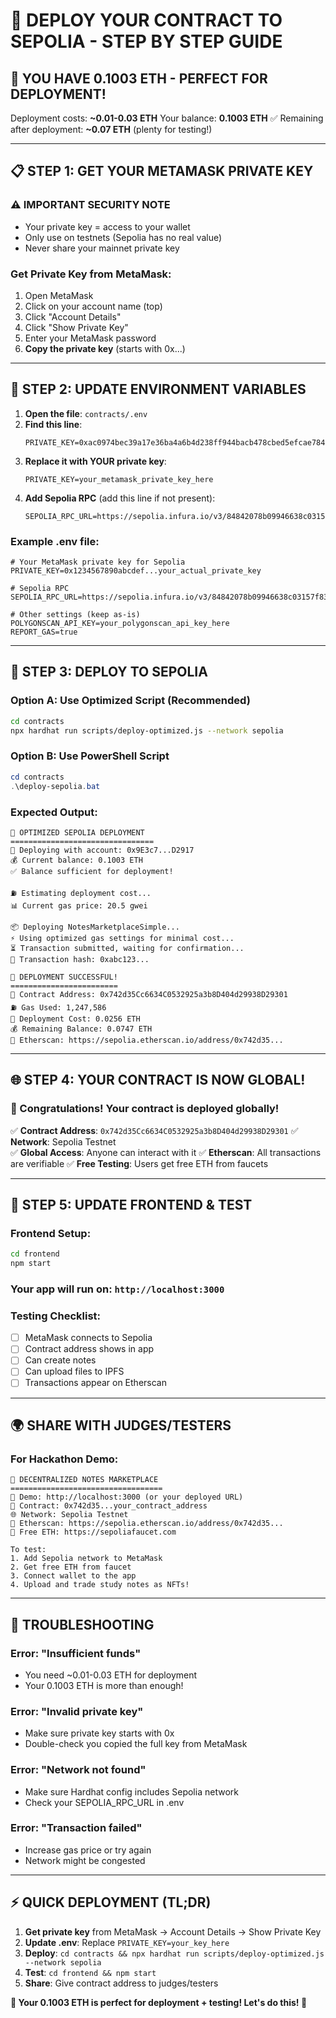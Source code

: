 # 🚀 DEPLOY YOUR CONTRACT TO SEPOLIA - STEP BY STEP GUIDE

## 🎯 **YOU HAVE 0.1003 ETH - PERFECT FOR DEPLOYMENT!** 

Deployment costs: **~0.01-0.03 ETH**
Your balance: **0.1003 ETH** ✅
Remaining after deployment: **~0.07 ETH** (plenty for testing!)

---

## 📋 **STEP 1: GET YOUR METAMASK PRIVATE KEY**

### ⚠️ **IMPORTANT SECURITY NOTE**
- Your private key = access to your wallet
- Only use on testnets (Sepolia has no real value)
- Never share your mainnet private key

### **Get Private Key from MetaMask:**
1. Open MetaMask
2. Click on your account name (top)
3. Click "Account Details"  
4. Click "Show Private Key"
5. Enter your MetaMask password
6. **Copy the private key** (starts with 0x...)

---

## 🔧 **STEP 2: UPDATE ENVIRONMENT VARIABLES**

1. **Open the file**: `contracts/.env`
2. **Find this line**:
   ```
   PRIVATE_KEY=0xac0974bec39a17e36ba4a6b4d238ff944bacb478cbed5efcae784d7bf4f2ff80
   ```
3. **Replace it with YOUR private key**:
   ```
   PRIVATE_KEY=your_metamask_private_key_here
   ```
4. **Add Sepolia RPC** (add this line if not present):
   ```
   SEPOLIA_RPC_URL=https://sepolia.infura.io/v3/84842078b09946638c03157f83405213
   ```

### **Example .env file:**
```env
# Your MetaMask private key for Sepolia
PRIVATE_KEY=0x1234567890abcdef...your_actual_private_key

# Sepolia RPC
SEPOLIA_RPC_URL=https://sepolia.infura.io/v3/84842078b09946638c03157f83405213

# Other settings (keep as-is)
POLYGONSCAN_API_KEY=your_polygonscan_api_key_here
REPORT_GAS=true
```

---

## 🚀 **STEP 3: DEPLOY TO SEPOLIA**

### **Option A: Use Optimized Script (Recommended)**
```bash
cd contracts
npx hardhat run scripts/deploy-optimized.js --network sepolia
```

### **Option B: Use PowerShell Script**
```powershell
cd contracts
.\deploy-sepolia.bat
```

### **Expected Output:**
```
🚀 OPTIMIZED SEPOLIA DEPLOYMENT
================================
📝 Deploying with account: 0x9E3c7...D2917
💰 Current balance: 0.1003 ETH
✅ Balance sufficient for deployment!

⛽ Estimating deployment cost...
📊 Current gas price: 20.5 gwei

📦 Deploying NotesMarketplaceSimple...
⚡ Using optimized gas settings for minimal cost...
⏳ Transaction submitted, waiting for confirmation...
🔗 Transaction hash: 0xabc123...

🎉 DEPLOYMENT SUCCESSFUL!
========================
📍 Contract Address: 0x742d35Cc6634C0532925a3b8D404d29938D29301
⛽ Gas Used: 1,247,586
💸 Deployment Cost: 0.0256 ETH
💰 Remaining Balance: 0.0747 ETH
🔗 Etherscan: https://sepolia.etherscan.io/address/0x742d35...
```

---

## 🌐 **STEP 4: YOUR CONTRACT IS NOW GLOBAL!**

### **🎉 Congratulations! Your contract is deployed globally!**

✅ **Contract Address**: `0x742d35Cc6634C0532925a3b8D404d29938D29301`
✅ **Network**: Sepolia Testnet  
✅ **Global Access**: Anyone can interact with it
✅ **Etherscan**: All transactions are verifiable
✅ **Free Testing**: Users get free ETH from faucets

---

## 🔧 **STEP 5: UPDATE FRONTEND & TEST**

### **Frontend Setup:**
```bash
cd frontend
npm start
```

### **Your app will run on**: `http://localhost:3000`

### **Testing Checklist:**
- [ ] MetaMask connects to Sepolia
- [ ] Contract address shows in app
- [ ] Can create notes
- [ ] Can upload files to IPFS
- [ ] Transactions appear on Etherscan

---

## 🌍 **SHARE WITH JUDGES/TESTERS**

### **For Hackathon Demo:**
```
🚀 DECENTRALIZED NOTES MARKETPLACE
==================================
📱 Demo: http://localhost:3000 (or your deployed URL)
📝 Contract: 0x742d35...your_contract_address
🌐 Network: Sepolia Testnet
🔗 Etherscan: https://sepolia.etherscan.io/address/0x742d35...
🚰 Free ETH: https://sepoliafaucet.com

To test:
1. Add Sepolia network to MetaMask
2. Get free ETH from faucet  
3. Connect wallet to the app
4. Upload and trade study notes as NFTs!
```

---

## 🛟 **TROUBLESHOOTING**

### **Error: "Insufficient funds"**
- You need ~0.01-0.03 ETH for deployment
- Your 0.1003 ETH is more than enough!

### **Error: "Invalid private key"**
- Make sure private key starts with 0x
- Double-check you copied the full key from MetaMask

### **Error: "Network not found"**
- Make sure Hardhat config includes Sepolia network
- Check your SEPOLIA_RPC_URL in .env

### **Error: "Transaction failed"**
- Increase gas price or try again
- Network might be congested

---

## ⚡ **QUICK DEPLOYMENT (TL;DR)**

1. **Get private key** from MetaMask → Account Details → Show Private Key
2. **Update .env**: Replace `PRIVATE_KEY=your_key_here`
3. **Deploy**: `cd contracts && npx hardhat run scripts/deploy-optimized.js --network sepolia`
4. **Test**: `cd frontend && npm start`
5. **Share**: Give contract address to judges/testers

**🎯 Your 0.1003 ETH is perfect for deployment + testing! Let's do this! 🚀**
